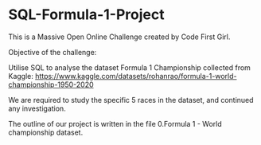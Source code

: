 # SQL-Formula-1-Project

This is a Massive Open Online Challenge created by Code First Girl.

Objective of the challenge:

Utilise SQL to analyse the dataset Formula 1 Championship collected from Kaggle: 
https://www.kaggle.com/datasets/rohanrao/formula-1-world-championship-1950-2020

We are required to study the specific 5 races in the dataset, and continued any investigation.

The outline of our project is written in the file 0.Formula 1 - World championship dataset.
